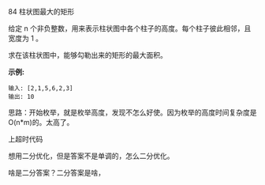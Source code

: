 84 柱状图最大的矩形

给定 n 个非负整数，用来表示柱状图中各个柱子的高度。每个柱子彼此相邻，且宽度为 1 。

求在该柱状图中，能够勾勒出来的矩形的最大面积。

 **示例:**

```
输入: [2,1,5,6,2,3]
输出: 10
```

思路：开始枚举，就是枚举高度，发现不怎么好使。因为枚举的高度时间复杂度是O(n*m)的。太高了。

上超时代码

想用二分优化，但是答案不是单调的，怎么二分优化。

啥是二分答案？二分答案是啥，